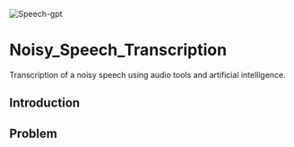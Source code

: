 ![Speech-gpt](https://github.com/minitecnia/Noisy_Speech_Transcription/assets/50556907/959bb27e-004f-4c66-a004-2cca3795ae8f)

# Noisy_Speech_Transcription
Transcription of a noisy speech using audio tools and artificial intelligence.

## Introduction

## Problem

